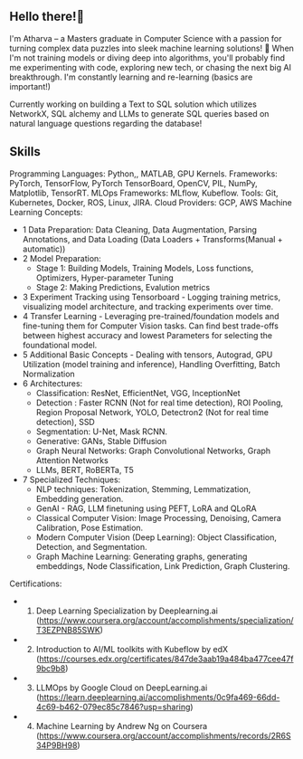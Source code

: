 ## Hello there!👋

I'm Atharva – a Masters graduate in Computer Science  with a passion for turning complex data puzzles into sleek machine learning solutions! 🚀 When I'm not training models or diving deep into algorithms, you'll probably find me experimenting with code, exploring new tech, or chasing the next big AI breakthrough.
I'm constantly learning and re-learning (basics are important!)

Currently working on building a Text to SQL solution which utilizes NetworkX, SQL alchemy and LLMs to generate SQL queries based on natural language questions regarding the database!




<!--
**AtharvaK13/AtharvaK13** is a ✨ _special_ ✨ repository because its `README.md` (this file) appears on your GitHub profile.

Here are some ideas to get you started:

- 🔭 I’m currently working on ...
- 🌱 I’m currently learning ...
- 👯 I’m looking to collaborate on ...
- 🤔 I’m looking for help with ...
- 💬 Ask me about ...
- 📫 How to reach me: ...
- 😄 Pronouns: ...
- ⚡ Fun fact: ...
-->

## Skills

Programming Languages: Python,, MATLAB, GPU Kernels.
Frameworks: PyTorch, TensorFlow, PyTorch TensorBoard, OpenCV, PIL, NumPy, Matplotlib, TensorRT.
MLOps Frameworks: MLflow, Kubeflow.
Tools: Git, Kubernetes, Docker, ROS, Linux, JIRA.
Cloud Providers: GCP, AWS
Machine Learning Concepts:
- 1 Data Preparation: Data Cleaning, Data Augmentation, Parsing Annotations, and Data Loading (Data Loaders + Transforms(Manual + automatic))
- 2 Model Preparation: 
  - Stage 1: Building Models, Training Models, Loss functions, Optimizers, Hyper-parameter Tuning
  - Stage 2: Making Predictions, Evalution metrics
- 3 Experiment Tracking using Tensorboard - Logging training metrics, visualizing model architecture, and tracking experiments over time.
- 4 Transfer Learning - Leveraging pre-trained/foundation models and fine-tuning them for Computer Vision tasks. Can find best trade-offs between highest accuracy and lowest Parameters for selecting the foundational model.
- 5 Additional Basic Concepts - Dealing with tensors, Autograd, GPU Utilization (model training and inference), Handling Overfitting, Batch Normalization
- 6 Architectures:
  - Classification: ResNet, EfficientNet, VGG, InceptionNet
  - Detection : Faster RCNN (Not for real time detection), ROI Pooling, Region Proposal Network, YOLO, Detectron2 (Not for real time detection), SSD
  - Segmentation: U-Net, Mask RCNN.
  - Generative: GANs, Stable Diffusion
  - Graph Neural Networks: Graph Convolutional Networks, Graph Attention Networks
  - LLMs, BERT, RoBERTa, T5
- 7 Specialized Techniques:
  - NLP techniques: Tokenization, Stemming, Lemmatization, Embedding generation.
  - GenAI - RAG, LLM finetuning using PEFT, LoRA and QLoRA
  - Classical Computer Vision: Image Processing, Denoising, Camera Calibration, Pose Estimation.
  - Modern Computer Vision (Deep Learning): Object Classification, Detection, and Segmentation.
  - Graph Machine Learning: Generating graphs, generating embeddings, Node Classification, Link Prediction, Graph Clustering.




Certifications:
- 1. Deep Learning Specialization by Deeplearning.ai (https://www.coursera.org/account/accomplishments/specialization/T3EZPNB85SWK)
- 2. Introduction to AI/ML toolkits with Kubeflow by edX (https://courses.edx.org/certificates/847de3aab19a484ba477cee47f9bc9b8)
- 3. LLMOps by Google Cloud on DeepLearning.ai (https://learn.deeplearning.ai/accomplishments/0c9fa469-66dd-4c69-b462-079ec85c7846?usp=sharing)
- 4. Machine Learning by Andrew Ng on Coursera (https://www.coursera.org/account/accomplishments/records/2R6S34P9BH98)
 
